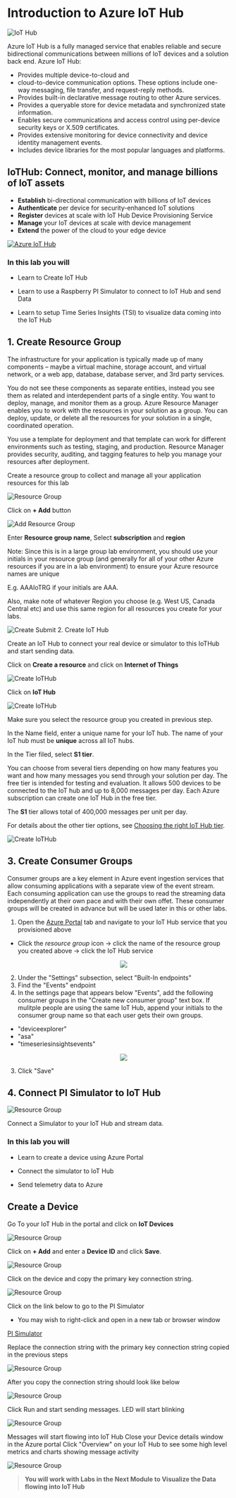 # Introduction to Azure IoT Hub

![IoT Hub](/HOL/IOTHubPiHackathon/images/iothub.jpg)

Azure IoT Hub is a fully managed service that enables reliable and secure bidirectional communications between millions of IoT devices and a solution back end. Azure IoT Hub:

* Provides multiple device-to-cloud and 
* cloud-to-device communication options. These options include one-way messaging, file transfer, and request-reply methods.
* Provides built-in declarative message routing to other Azure services.
* Provides a queryable store for device metadata and synchronized state information.
* Enables secure communications and access control using per-device security keys or X.509 certificates.
* Provides extensive monitoring for device connectivity and device identity management events.
* Includes device libraries for the most popular languages and platforms.

## IoTHub: Connect, monitor, and manage billions of IoT assets

* **Establish** bi-directional communication with billions of IoT devices
* **Authenticate** per device for security-enhanced IoT solutions
* **Register** devices at scale with IoT Hub Device Provisioning Service
* **Manage** your IoT devices at scale with device management
* **Extend** the power of the cloud to your edge device

[![Azure IoT Hub](/HOL/IOTHubPiHackathon/images/iothubvideo.PNG)](https://channel9.msdn.com/Shows/Azure-Friday/Azure-IoT-Hub/player)


### In this lab you will

* Learn to Create IoT Hub

* Learn to use a Raspberry PI Simulator to connect to IoT Hub and send Data

* Learn to setup Time Series Insights (TSI) to visualize data coming into the IoT Hub

## 1. Create Resource Group

The infrastructure for your application is typically made up of many components – maybe a virtual machine, storage account, and virtual network, or a web app, database, database server, and 3rd party services. 

You do not see these components as separate entities, instead you see them as related and interdependent parts of a single entity. You want to deploy, manage, and monitor them as a group. Azure Resource Manager enables you to work with the resources in your solution as a group. You can deploy, update, or delete all the resources for your solution in a single, coordinated operation. 

You use a template for deployment and that template can work for different environments such as testing, staging, and production. Resource Manager provides security, auditing, and tagging features to help you manage your resources after deployment. 

Create a resource group to collect and manage all your application resources for this lab

![Resource Group](/HOL/IOTHubPiHackathon/images/01_Create_Resource_Group.png)

Click on **+ Add** button

![Add Resource Group](/HOL/IOTHubPiHackathon/images/02_Create_Resource_Group_Create.png)

Enter **Resource group name**,  Select **subscription** and **region**

Note: Since this is in a large group lab environment, you should use your initials in your resource group (and generally for all of your other Azure resources if you are in a lab environment) to ensure your Azure resource names are unique

E.g. AAAIoTRG if your initials are AAA.

Also, make note of whatever Region you choose (e.g. West US, Canada Central etc) and use this same region for all resources you create for your labs.

![Create Submit](/HOL/IOTHubPiHackathon/images/03_Create_Resource_Group_Submit.png)
2. Create IoT Hub

Create an IoT Hub to connect your real device or simulator to this IoTHub and start sending data.

Click on **Create a resource** and click on **Internet of Things**

![Create IoTHub](/HOL/IOTHubPiHackathon/images/iot.png)

Click on **IoT Hub**

![Create IoTHub](/HOL/IOTHubPiHackathon/images/04_Create_IoTHub.png)

Make sure you select the resource group you created in previous step. 

In the Name field, enter a unique name for your IoT hub. The name of your IoT hub must be **unique** across all IoT hubs.

In the Tier filed, select **S1 tier**.

You can choose from several tiers depending on how many features you want and how many messages you send through your solution per day. The free tier is intended for testing and evaluation. It allows 500 devices to be connected to the IoT hub and up to 8,000 messages per day. Each Azure subscription can create one IoT Hub in the free tier.

The **S1** tier allows total of 400,000 messages per unit per day.

For details about the other tier options, see [Choosing the right IoT Hub tier](https://azure.microsoft.com/en-us/pricing/details/iot-hub/).

![Create IoTHub](/HOL/IOTHubPiHackathon/images/05_Create_IoTHub_Submit_2.png)

## 3. Create Consumer Groups

Consumer groups are a key element in Azure event ingestion services that allow consuming applications with a separate view of the event stream. Each consuming application can use the groups to read the streaming data independently at their own pace and with their own offet. These consumer groups will be created in advance but will be used later in this or other labs.

1. Open the [Azure Portal](https://portal.azure.com/) tab and navigate to your IoT Hub service that you provisioned above
  - Click the *resource group* icon -> click the name of the resource group you created above -> click the IoT Hub service
      <p align="center">
         <img src="/HOL/IOTHubPiHackathon/images/ResourceGroupForIoTHub.JPG" /> 
      </p>

2. Under the "Settings" subsection, select "Built-In endpoints"
3. Find the "Events" endpoint
4. In the settings page that appears below "Events", add the following consumer groups in the "Create new consumer group" text box.  If mulitple people are using the same IoT Hub, append your initials to the consumer group name so that each user gets their own groups.
  - "deviceexplorer"
  - "asa"
  - "timeseriesinsightsevents"
      <p align="center">
         <img src="/HOL/IOTHubPiHackathon/images/consumerGroups.jpg" /> 
      </p>
3. Click "Save"

## 4. Connect PI Simulator to IoT Hub

![Resource Group](/HOL/IOTHubPiHackathon/images/pi_simulator.png)

Connect a Simulator to your IoT Hub and stream data. 


### In this lab you will

* Learn to create a device using Azure Portal

* Connect the simulator to IoT Hub

* Send telemetry data to Azure

## Create a Device

Go To your IoT Hub in the portal and click on **IoT Devices**


![Resource Group](/HOL/IOTHubPiHackathon/images/iot_devices.png)

Click on **+ Add** and enter a **Device ID** and click **Save**. 

![Resource Group](/HOL/IOTHubPiHackathon/images/add_device.png)

Click on the device and copy the primary key connection string. 

![Resource Group](/HOL/IOTHubPiHackathon/images/connection-string.png)

Click on the link below to go to the PI Simulator 
* You may wish to right-click and open in a new tab or browser window

[PI Simulator](https://azure-samples.github.io/raspberry-pi-web-simulator/#GetStarted)

Replace the connection string with the primary key connection string copied in the previous steps

![Resource Group](/HOL/IOTHubPiHackathon/images/pi_connection_string_before.png)

After you copy the connection string should look like below

![Resource Group](/HOL/IOTHubPiHackathon/images/pi_connection_string_after.png)

Click Run and start sending messages. LED will start blinking

![Resource Group](/HOL/IOTHubPiHackathon/images/pi_message.png)

Messages will start flowing into IoT Hub
Close your Device details window in the Azure portal
Click "Overview" on your IoT Hub to see some high level metrics and charts showing message activity

![Resource Group](/HOL/IOTHubPiHackathon/images/iothub_messages.png)

>**You will work with Labs in the Next Module to Visualize the Data flowing into IoT Hub**
